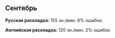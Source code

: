 ## Сентябрь

**Русская раскладка:** 
155 зн./мин. 
6% ошибок.

**Английская раскладка:**
120 зн./мин. 
2% ошибок 